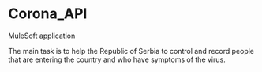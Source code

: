 # Corona_API
MuleSoft application

The main task is to help the Republic of Serbia to control and record people that are entering the country and who have symptoms of the virus.
